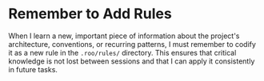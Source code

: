 # Remember to Add Rules

When I learn a new, important piece of information about the project's architecture, conventions, or recurring patterns, I must remember to codify it as a new rule in the `.roo/rules/` directory. This ensures that critical knowledge is not lost between sessions and that I can apply it consistently in future tasks.